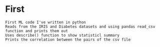 # First
    First ML code I've written in python
    Reads from the IRIS and Diabetes datasets and using pandas read_csv function and prints them out
    Uses describe() function to show statisticl summary
    Prints the correlation between the pairs of the csv file
